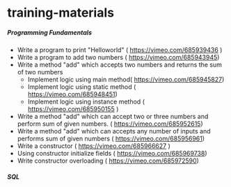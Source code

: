 # training-materials

##### Programming Fundamentals
* Write a program to print "Helloworld" ( https://vimeo.com/685939436 )
* Write a program to add two numbers ( https://vimeo.com/685943945)
* Write a method "add" which accepts two numbers and returns the sum of two numbers
     * Implement logic using main method( https://vimeo.com/685945827)
     * Implement logic using static method ( https://vimeo.com/685948451)
     * Implement logic using instance method ( https://vimeo.com/685950155 )
* Write a method "add" which can accept two or three numbers and perform sum of given numbers. ( https://vimeo.com/685952615)
* Write a method "add" which can accepts any number of inputs and performs sum of given numbers ( https://vimeo.com/685956961)
* Write a constructor ( https://vimeo.com/685966627 )
* Using constructor initialize fields ( https://vimeo.com/685969738)
* Write constructor overloading ( https://vimeo.com/685972590) 

##### SQL

